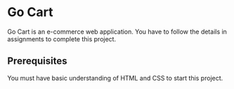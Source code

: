 # Go Cart

Go Cart is an e-commerce web application. You have to follow the details in assignments to complete this project.

## Prerequisites

You must have basic understanding of HTML and CSS to start this project.
